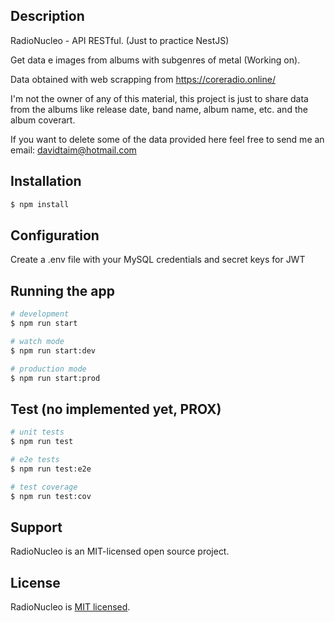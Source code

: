 ## Description

RadioNucleo - API RESTful. (Just to practice NestJS)

Get data e images from albums with subgenres of metal (Working on).

Data obtained with web scrapping from https://coreradio.online/

I'm not the owner of any of this material, this project is just to share data from the albums like release date, band name, album name, etc. and the album coverart.

If you want to delete some of the data provided here feel free to send me an email: davidtaim@hotmail.com

## Installation

```bash
$ npm install
```
## Configuration
Create a .env file with your MySQL credentials and secret keys for JWT

## Running the app

```bash
# development
$ npm run start

# watch mode
$ npm run start:dev

# production mode
$ npm run start:prod
```

## Test (no implemented yet, PROX)

```bash
# unit tests
$ npm run test

# e2e tests
$ npm run test:e2e

# test coverage
$ npm run test:cov
```

## Support

RadioNucleo is an MIT-licensed open source project.

## License

RadioNucleo is [MIT licensed](LICENSE).
